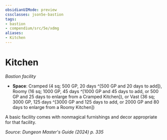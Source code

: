```yaml
---
obsidianUIMode: preview
cssclasses: json5e-bastion
tags:
- bastion
- compendium/src/5e/xdmg
aliases:
- Kitchen
---
```

# Kitchen
*Bastion facility*  

- **Space**: Cramped (4 sq; 500 GP, 20 days ^[500 GP and 20 days to add]), Roomy (16 sq; 1000 GP, 45 days ^[1000 GP and 45 days to add, or 500 GP and 25 days to enlarge from a Cramped Kitchen]), or Vast (36 sq; 3000 GP, 125 days ^[3000 GP and 125 days to add, or 2000 GP and 80 days to enlarge from a Roomy Kitchen])

A basic facility comes with nonmagical furnishings and decor appropriate for that facility.

*Source: Dungeon Master's Guide (2024) p. 335*